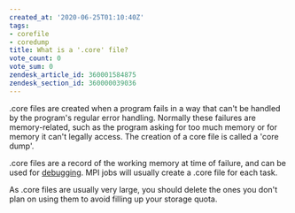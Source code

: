 ```yaml
---
created_at: '2020-06-25T01:10:40Z'
tags:
- corefile
- coredump
title: What is a '.core' file?
vote_count: 0
vote_sum: 0
zendesk_article_id: 360001584875
zendesk_section_id: 360000039036
---
```


.core files are created when a program fails in a way that can't be
handled by the program's regular error handling. Normally these failures
are memory-related, such as the program asking for too much memory or
for memory it can't legally access. The creation of a core file is
called a 'core dump'.

.core files are a record of the working memory at time of failure, and
can be used for
[debugging](../../Scientific_Computing_old/Profiling_and_Debugging/Debugging.md).
MPI jobs will usually create a .core file for each task.

As .core files are usually very large, you should delete the ones you
don't plan on using them to avoid filling up your storage quota.
